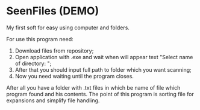 # SeenFiles (DEMO)
My first soft for easy using computer and folders.

For use this program need:
1) Download files from repository;
2) Open application with .exe and wait when will appear text "Select name of directory: ";
3) After that you should input full path to folder which you want scanning;
4) Now you need waiting until the program closes.

After all you have a folder with .txt files in which be name of file which program found and his contents.
The point of this program is sorting file for expansions and simplify file handling.
